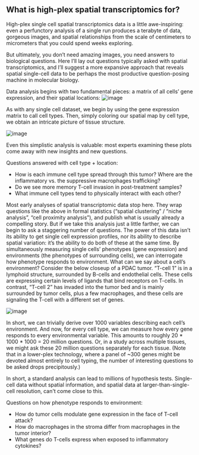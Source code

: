 ## What is high-plex spatial transcriptomics for?

High-plex single cell spatial transcriptomics data is a little awe-inspiring: even a perfunctory analysis of a single run produces a terabyte of data, gorgeous images, and spatial relationships from the scale of centimeters to micrometers that you could spend weeks exploring. 

But ultimately, you don’t need amazing images, you need answers to biological questions. Here I’ll lay out questions typically asked with spatial transcriptomics, and I’ll suggest a more expansive approach that reveals spatial single-cell data to be perhaps
the most productive question-posing machine in molecular biology. 

Data analysis begins with two fundamental pieces: a matrix of all cells’ gene expression, and their spatial locations:
![image](https://github.com/Nanostring-Biostats/CosMx-Analysis-Scratch-Space/assets/4357938/cf82f6c2-5a6a-4fce-88a6-ed6e9b71cf9b)


As with any single cell dataset, we begin by using the gene expression matrix to call cell types. Then, simply coloring our spatial map by cell type, we obtain an intricate picture of tissue structure. 

![image](https://github.com/Nanostring-Biostats/CosMx-Analysis-Scratch-Space/assets/4357938/74ee0893-c9d4-4bfc-8175-e5699dc6fae4)

Even this simplistic analysis is valuable: most experts examining these plots come away with new insights and new questions. 

Questions answered with cell type + location:
-	How is each immune cell type spread through this tumor? Where are the inflammatory vs. the suppressive macrophages trafficking?
-	Do we see more memory T-cell invasion in post-treatment samples? 
-	What immune cell types tend to physically interact with each other? 

Most early analyses of spatial transcriptomic data stop here. They wrap questions like the above in formal statistics (“spatial clustering” / “niche analysis”, “cell proximity analysis”), and publish what is usually already a compelling story. 
But if we take this analysis just a little farther, we can begin to ask a staggering number of questions. The power of this data isn’t its ability to get single cell expression profiles, nor its ability to describe spatial variation: 
it’s the ability to do both of these at the same time. By simultaneously measuring single cells’ phenotypes (gene expression) and environments (the phenotypes of surrounding cells), we can interrogate how phenotype responds to environment. 
What can we say about a cell’s environment? Consider the below closeup of a PDAC tumor. “T-cell 1” is in a lymphoid structure, surrounded by B-cells and endothelial cells. These cells are expressing certain levels of ligands that bind receptors on T-cells. 
In contrast, “T-cell 2” has invaded into the tumor bed and is mainly surrounded by tumor cells, plus a few macrophages, and these cells are signaling the T-cell with a different set of genes. 

![image](https://github.com/Nanostring-Biostats/CosMx-Analysis-Scratch-Space/assets/4357938/9e287201-c16a-41e4-8ddc-0964c836318a)

In short, we can trivially derive over 1000 variables describing each cell’s environment. And now, for every cell type, we can measure how every gene responds to every environmental variable. This amounts to roughly 20 * 1000 * 1000 = 20 million questions.
Or, in a study across multiple tissues, we might ask these 20 million questions separately for each tissue. (Note that in a lower-plex technology, where a panel of ~300 genes might be devoted almost entirely to cell typing, 
the number of interesting questions to be asked drops precipitously.) 

In short, a standard analysis can lead to millions of hypothesis tests. Single-cell data without spatial information, and spatial data at larger-than-single-cell resolution, can't come close to this. 

Questions on how phenotype responds to environment:
-	How do tumor cells modulate gene expression in the face of T-cell attack?
-	How do macrophages in the stroma differ from macrophages in the tumor interior?
-	What genes do T-cells express when exposed to inflammatory cytokines?
